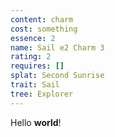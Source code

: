 ```yaml
---
content: charm
cost: something
essence: 2
name: Sail e2 Charm 3
rating: 2
requires: []
splat: Second Sunrise
trait: Sail
tree: Explorer
---
```


Hello **world**!
